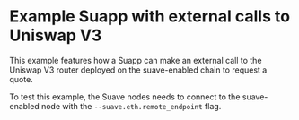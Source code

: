 # Example Suapp with external calls to Uniswap V3

This example features how a Suapp can make an external call to the Uniswap V3 router deployed on the suave-enabled chain to request a quote.

To test this example, the Suave nodes needs to connect to the suave-enabled node with the `--suave.eth.remote_endpoint` flag.

